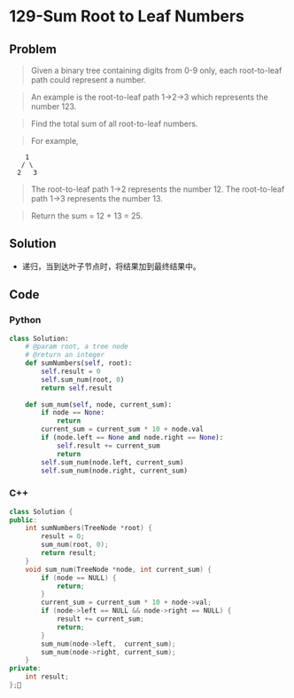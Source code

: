 # 129-Sum Root to Leaf Numbers

## Problem

> Given a binary tree containing digits from 0-9 only, each root-to-leaf path could represent a number.

> An example is the root-to-leaf path 1->2->3 which represents the number 123.

> Find the total sum of all root-to-leaf numbers.

> For example,
>
```
    1
   / \
  2   3
```

> The root-to-leaf path 1->2 represents the number 12.
The root-to-leaf path 1->3 represents the number 13.

> Return the sum = 12 + 13 = 25.

## Solution

- 递归，当到达叶子节点时，将结果加到最终结果中。

## Code

### Python

```python
class Solution:
    # @param root, a tree node
    # @return an integer
    def sumNumbers(self, root):
        self.result = 0
        self.sum_num(root, 0)
        return self.result
    
    def sum_num(self, node, current_sum):
        if node == None:
            return
        current_sum = current_sum * 10 + node.val
        if (node.left == None and node.right == None):
            self.result += current_sum
            return
        self.sum_num(node.left, current_sum)
        self.sum_num(node.right, current_sum)
```

### C++

```cpp
class Solution {
public:
    int sumNumbers(TreeNode *root) {
        result = 0;
        sum_num(root, 0);
        return result;
    }
    void sum_num(TreeNode *node, int current_sum) {
        if (node == NULL) {
            return;
        }
        current_sum = current_sum * 10 + node->val;
        if (node->left == NULL && node->right == NULL) {
            result += current_sum;
            return;
        }
        sum_num(node->left,  current_sum);
        sum_num(node->right, current_sum);
    }
private:
    int result;
};
```